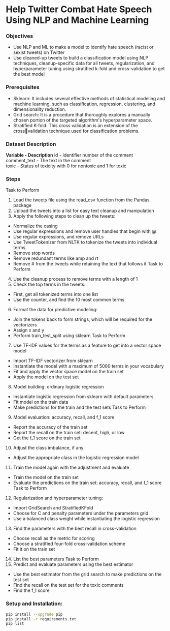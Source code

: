 # Help Twitter Combat Hate Speech Using NLP and Machine Learning

### Objectives
- Use NLP and ML to make a model to identify hate speech
(racist or sexist tweets) on Twitter
- Use cleaned-up tweets to build a classification model using
NLP techniques, cleanup-specific data for all tweets,
regularization, and hyperparameter tuning using stratified
k-fold and cross-validation to get the best model

### Prerequisites
- Sklearn: It includes several effective methods of statistical modeling and
machine learning, such as classification, regression, clustering, and
dimensionality reduction.
- Grid search: It is a procedure that thoroughly explores a manually chosen
portion of the targeted algorithm's hyperparameter space.
- Stratified K-fold: This cross validation is an extension of the crossvalidation technique used for classification problems.

### Dataset Description

<B>Variable     - Description</b>
id           - Identifier number of the comment<br>
comment_text - The text in the comment<br>
toxic        - Status of toxicity with 0 for nontoxic and 1 for toxic

### Steps
Task to Perform
1. Load the tweets file using the read_csv function from the Pandas package
2. Upload the tweets into a list for easy text cleanup and manipulation
3. Apply the following steps to clean up the tweets:
- Normalize the casing
- Use regular expressions and remove user handles that begin with @
- Use regular expressions, and remove URLs
- Use TweetTokenizer from NLTK to tokenize the tweets into individual
terms
- Remove stop words
- Remove redundant terms like amp and rt
- Remove # from the tweets while retaining the text that follows it
Task to Perform
4. Use the cleanup process to remove terms with a length of 1
5. Check the top terms in the tweets:
- First, get all tokenized terms into one list
- Use the counter, and find the 10 most common terms
6. Format the data for predictive modeling:
- Join the tokens back to form strings, which will be required for the
vectorizers
- Assign x and y
- Perform train_test_split using sklearn
Task to Perform
7. Use TF-IDF values for the terms as a feature to get into a vector space
model
- Import TF-IDF vectorizer from sklearn
- Instantiate the model with a maximum of 5000 terms in your vocabulary
- Fit and apply the vector space model on the train set
- Apply the model on the test set
8. Model building: ordinary logistic regression
- Instantiate logistic regression from sklearn with default parameters
- Fit model on the train data
- Make predictions for the train and the test sets
Task to Perform
9. Model evaluation: accuracy, recall, and f_1 score
- Report the accuracy of the train set
- Report the recall on the train set: decent, high, or low
- Get the f_1 score on the train set
10. Adjust the class imbalance, if any
- Adjust the appropriate class in the logistic regression model
11. Train the model again with the adjustment and evaluate
- Train the model on the train set
- Evaluate the predictions on the train set: accuracy, recall, and f_1 score
Task to Perform
12. Regularization and hyperparameter tuning:
- Import GridSearch and StratifiedKFold
- Choose for C and penalty parameters under the parameters grid
- Use a balanced class weight while instantiating the logistic regression
13. Find the parameters with the best recall in cross-validation
- Choose recall as the metric for scoring
- Choose a stratified four-fold cross-validation scheme
- Fit it on the train set
14. List the best parameters
Task to Perform
15. Predict and evaluate parameters using the best estimator
- Use the best estimator from the grid search to make predictions on the
test set
- Find the recall on the test set for the toxic comments
- Find the f_1 score

### Setup and Installation:
```bash
pip install --upgrade pip
pip install -r requirements.txt
pip list
```
